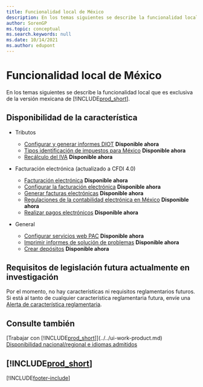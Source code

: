 ```yaml
---
title: Funcionalidad local de México
description: En los temas siguientes se describe la funcionalidad local de la versión de Business Central para México.
author: SorenGP
ms.topic: conceptual
ms.search.keywords: null
ms.date: 10/14/2021
ms.author: edupont
---
```

# <a name="mexico-local-functionality"></a><a name="mexico-local-functionality"></a><a name="mexico-local-functionality"></a>Funcionalidad local de México

En los temas siguientes se describe la funcionalidad local que es exclusiva de la versión mexicana de [!INCLUDE[prod_short](../../includes/prod_short.md)].  

## <a name="feature-availability"></a><a name="feature-availability"></a><a name="feature-availability"></a>Disponibilidad de la característica

* Tributos
    * [Configurar y generar informes DIOT](ui-extensions-setup-and-generate-diot-report-mx.md) **Disponible ahora**
    * [Tipos identificación de impuestos para México](tax-identification-types-for-mexico.md) **Disponible ahora**
    * [Recálculo del IVA](vat-recalculation.md) **Disponible ahora**

* Facturación electrónica (actualizado a CFDI 4.0)
    * [Facturación electrónica](electronic-invoicing.md) **Disponible ahora**
    * [Configurar la facturación electrónica](how-to-set-up-electronic-invoicing.md) **Disponible ahora**
    * [Generar facturas electrónicas](how-to-generate-electronic-invoices.md) **Disponible ahora**
    * [Regulaciones de la contabilidad electrónica en México](electronic-accounting-regulations.md) **Disponible ahora**
    * [Realizar pagos electrónicos](../../finance-make-payments-with-bank-data-conversion-service-or-sepa-credit-transfer.md#exporting-payments-to-a-bank-file) **Disponible ahora**

* General
    * [Configurar servicios web PAC](how-to-set-up-pac-web-services.md) **Disponible ahora**
    * [Imprimir informes de solución de problemas](how-to-print-troubleshooting-reports.md) **Disponible ahora**
    * [Crear depósitos](how-to-create-deposits.md) **Disponible ahora**

## <a name="future-legislation-requirements-being-investigated"></a><a name="future-legislation-requirements-being-investigated"></a><a name="future-legislation-requirements-being-investigated"></a>Requisitos de legislación futura actualmente en investigación

Por el momento, no hay características ni requisitos reglamentarios futuros. Si está al tanto de cualquier característica reglamentaria futura, envíe una [Alerta de característica reglamentaria](https://forms.office.com/pages/responsepage.aspx?id=v4j5cvGGr0GRqy180BHbRwkeauYiJKZOpJ0CtKuVmJlURURaMlQ4Rk05UFY4NkVEOTA0MUU5WThXSC4u).

## <a name="see-also"></a><a name="see-also"></a><a name="see-also"></a>Consulte también

[Trabajar con [!INCLUDE[prod_short](../../includes/prod_short.md)]](../../ui-work-product.md)  
[Disponibilidad nacional/regional e idiomas admitidos](/dynamics365/business-central/dev-itpro/compliance/apptest-countries-and-translations)  


## [!INCLUDE[prod_short](../../includes/free_trial_md.md)]


[!INCLUDE[footer-include](../../includes/footer-banner.md)]
